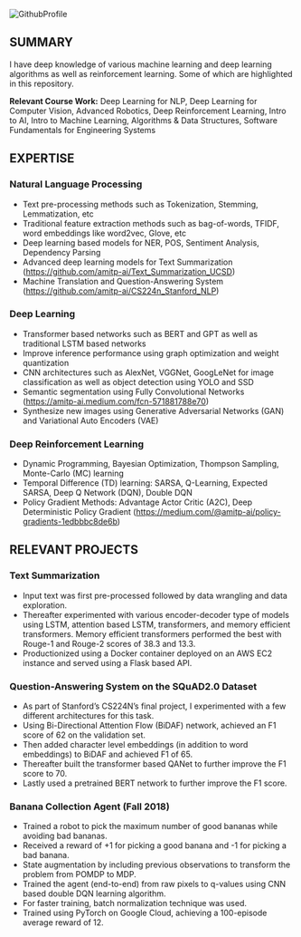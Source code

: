 ![GithubProfile](https://user-images.githubusercontent.com/23042512/117491618-47e87700-af25-11eb-9164-b06f11bac5f2.png)

## SUMMARY
I have deep knowledge of various machine learning and deep learning algorithms as well as reinforcement learning. Some of which are highlighted in this repository.

**Relevant Course Work:** Deep Learning for NLP, Deep Learning for Computer Vision, Advanced Robotics, Deep Reinforcement Learning, Intro to AI, Intro to Machine Learning, Algorithms & Data Structures, Software Fundamentals for Engineering Systems  

## EXPERTISE
### Natural Language Processing
- Text pre-processing methods such as Tokenization, Stemming, Lemmatization, etc
- Traditional feature extraction methods such as bag-of-words, TFIDF, word embeddings like word2vec, Glove, etc
- Deep learning based models for NER, POS, Sentiment Analysis, Dependency Parsing
- Advanced deep learning models for Text Summarization  (https://github.com/amitp-ai/Text_Summarization_UCSD)
- Machine Translation and Question-Answering System  (https://github.com/amitp-ai/CS224n_Stanford_NLP)

### Deep Learning
- Transformer based networks such as BERT and GPT as well as traditional LSTM based networks
- Improve inference performance using graph optimization and weight quantization
- CNN architectures such as AlexNet, VGGNet, GoogLeNet for image classification as well as object detection using YOLO and SSD
- Semantic segmentation using Fully Convolutional Networks  (https://amitp-ai.medium.com/fcn-571881788e70)
- Synthesize new images using Generative Adversarial Networks (GAN) and Variational Auto Encoders (VAE)

### Deep Reinforcement Learning
- Dynamic Programming, Bayesian Optimization, Thompson Sampling, Monte-Carlo (MC) learning
- Temporal Difference (TD) learning: SARSA, Q-Learning, Expected SARSA, Deep Q Network (DQN), Double DQN
- Policy Gradient Methods: Advantage Actor Critic (A2C), Deep Deterministic Policy Gradient  (https://medium.com/@amitp-ai/policy-gradients-1edbbbc8de6b)

<!-- ### Traditional Machine Learning
- Thorough knowledge of Linear & Logistic Regression, Support Vector Machines (SVMs), Naïve Bayes Classifier, Random Forests,  Boosting, etc
- Strong understanding of unsupervised learning algorithms such as PCA, K-means, expectation-maximization
- Collaborative filtering and content based recommendation systems as well as various anomaly detection algorithms
- Github Link:  https://github.com/amitp-ai/UCSDX_Mini_Projects

### Autonomous Vehicle Path Planning and Control
- Behavior planning (in structured environments) using cost function based finite state machines as well as in (unstructured environments) using A* search algorithm.
- Machine learning based environmental prediction and trajectory generation using jerk minimization techniques.
- Control: proportional-integrate-derivative (PID), Linear Quadratic Regulator (LQR), and Model Predictive Control (MPC)
-->

## RELEVANT PROJECTS
### Text Summarization
- Input text was first pre-processed followed by data wrangling and data exploration.
- Thereafter experimented with various encoder-decoder type of models using LSTM, attention based LSTM, transformers, and memory efficient transformers. Memory efficient transformers performed the best with Rouge-1 and Rouge-2 scores of 38.3 and 13.3.
- Productionized using a Docker container deployed on an AWS EC2 instance and served using a Flask based API.

### Question-Answering System on the SQuAD2.0 Dataset
- As part of Stanford’s CS224N’s final project, I experimented with a few different architectures for this task.
- Using Bi-Directional Attention Flow (BiDAF) network, achieved an F1 score of 62 on the validation set.
- Then added character level embeddings (in addition to word embeddings) to BiDAF and achieved F1 of 65.
- Thereafter built the transformer based QANet to further improve the F1 score to 70.
- Lastly used a pretrained BERT network to further improve the F1 score.

### Banana Collection Agent (Fall 2018)
- Trained a robot to pick the maximum number of good bananas while avoiding bad bananas.
- Received a reward of +1 for picking a good banana and -1 for picking a bad banana.
- State augmentation by including previous observations to transform the problem from POMDP to MDP.
- Trained the agent (end-to-end) from raw pixels to q-values using CNN based double DQN learning algorithm.
- For faster training, batch normalization technique was used.
- Trained using PyTorch on Google Cloud, achieving a 100-episode average reward of 12.

<!-- ### Image Segmentation (part of Udacity-Lyft Perception Challenge) (Fall 2017)
- Developed a deep learning based image segmentation system to detect vehicles and road surfaces.
- FCN was used as the segmentation network, and its encoder network was built using VGG16.
- Replaced fully connected output layers of VGG16 with fully convolutional layers.
- Decoded VGG output back to the input dimensions using learnable transposed convolutional layers.
- Used skip connections to improve detection resolution.
- Used Bayesian optimization to search for the optimal regularization hyperparameter.
- Trained using TensorFlow on Google Cloud. Final test set FScore was 0.86.

### Road Traffic Sign Classification (German Traffic Signs Dataset) (Fall 2016)
- Deep learning based image classification system to detect 43 different types of roads signs.
- Network built using two convolutional layers (each followed by maxpool and relu non-linearity), followed by three fully-connected layers.
- Weight-decay and dropout were used for regularization.
- Final layer outputs Softmax probabilities, and Adam optimizer was used to train the network.
- Split data in to training, validation, and test sets. Preprocessed input images such that they spanned from 0 to 1; and for improved training, Glorot’s method was used to initialize the network weights.

### Implemented Backpropagation Algorithm for Various Network Types (Spring 2017)
- Using Numpy, implemented forward and backward passes for fully connected neural network, convolutional neural network (CNN), recurrent neural network (RNN), and Long Short-Term Memory (LSTM).
- Generated adversarial examples by computing the gradient of the loss function with respect to the input image pixels.
- Computed saliency maps and class visualizations to understand how different layers and neurons in the network learn.

### Path Planner for Highway Driving (part of Udacity-Bosch path planning challenge) (Fall 2017)
- Finite state machine based behavior planner and smooth trajectory generation using spline functions.
- State transition was determined using a cost function that included distance to other vehicles, ride comfort (i.e. minimize jerk), and speed. Controlled steering angle and vehicle acceleration to minimize this cost function.
- The planner was implemented in C++ and was one of the top 25 winners in the challenge.
 -->
